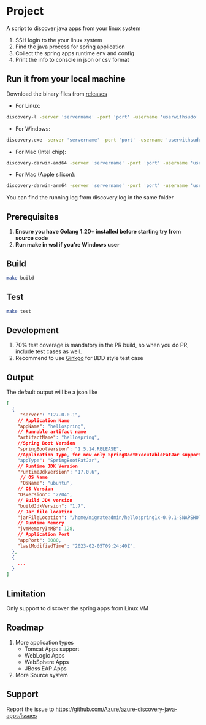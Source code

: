 
# Project
A script to discover java apps from your linux system
1. SSH login to the your linux system 
2. Find the java process for spring application 
3. Collect the spring apps runtime env and config 
4. Print the info to console in json or csv format

## Run it from your local machine
Download the binary files from [releases](https://github.com/Azure/azure-discovery-java-apps/releases)
- For Linux:
```bash
discovery-l -server 'servername' -port 'port' -username 'userwithsudo' -password 'password'
```
- For Windows:
```bash
discovery.exe -server 'servername' -port 'port' -username 'userwithsudo' -password 'password'
```
- For Mac (Intel chip):
```bash
discovery-darwin-amd64 -server 'servername' -port 'port' -username 'userwithsudo' -password 'password'
```
- For Mac (Apple silicon):
```bash
discovery-darwin-arm64 -server 'servername' -port 'port' -username 'userwithsudo' -password 'password'
```
<p>You can find the running log from discovery.log in the same folder

## Prerequisites

1. __Ensure you have Golang 1.20+ installed before starting try from source code__
2. __Run make in wsl if you're Windows user__

## Build

```bash
make build
```

## Test
```bash
make test
```

## Development
1. 70% test coverage is mandatory in the PR build, so when you do PR, include test cases as well.
2. Recommend to use [Ginkgo](https://onsi.github.io/ginkgo/) for BDD style test case

## Output
The default output will be a json like 
```json
[
  {
     "server": "127.0.0.1",
    // Application Name
    "appName": "hellospring",
    // Runnable artifact name
    "artifactName": "hellospring",
    //Spring Boot Version
    "springBootVersion": "1.5.14.RELEASE",
    //Application Type, for now only SpringBootExecutableFatJar supported, refer the definition from https://docs.spring.io/spring-boot/docs/current/reference/html/executable-jar.html
    "appType": "SpringBootFatJar",
    // Runtime JDK Version
    "runtimeJdkVersion": "17.0.6",
     // OS Name
     "OsName": "ubuntu",
    // OS Version
    "OsVersion": "2204",
    // Build JDK version
    "buildJdkVersion": "1.7",
    // Jar file location
    "jarFileLocation": "/home/migrateadmin/hellospring1x-0.0.1-SNAPSHOT.jar",
    // Runtime Memory
    "jvmMemoryInMB": 128,
    // Application Port
    "appPort": 8080,
    "lastModifiedTime": "2023-02-05T09:24:40Z",
  },
  {
    ...
  }
]
```

## Limitation
Only support to discover the spring apps from Linux VM

## Roadmap
1. More application types
   - Tomcat Apps support
   - WebLogic Apps
   - WebSphere Apps
   - JBoss EAP Apps
2. More Source system

## Support
Report the issue to https://github.com/Azure/azure-discovery-java-apps/issues

